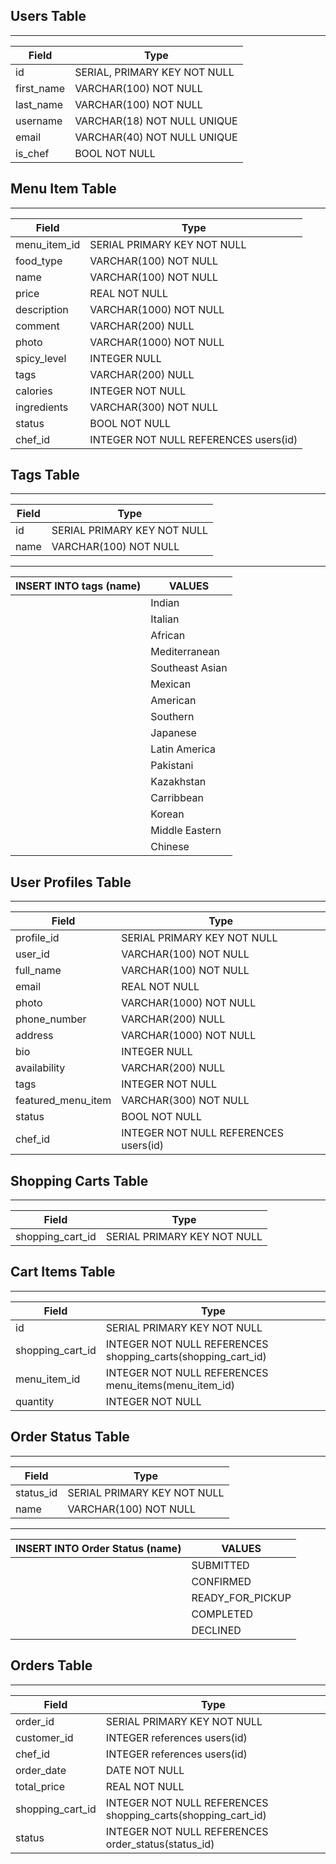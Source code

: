 ## Users Table
---------------------------------
| Field            | Type |
| ---------- | ------------------------ |
| id  | SERIAL, PRIMARY KEY NOT NULL|
| first_name | VARCHAR(100) NOT NULL|
| last_name | VARCHAR(100) NOT NULL|
| username | VARCHAR(18) NOT NULL UNIQUE|
| email | VARCHAR(40) NOT NULL UNIQUE|
| is_chef | BOOL NOT NULL|

## Menu Item Table
---------------------------------
| Field            | Type |
| ------------------- | ------ |
|menu_item_id |SERIAL PRIMARY KEY NOT NULL|
|food_type |VARCHAR(100) NOT NULL|
|name |VARCHAR(100) NOT NULL|
|price |REAL NOT NULL|
|description |VARCHAR(1000) NOT NULL|
|comment |VARCHAR(200) NULL|
|photo |VARCHAR(1000) NOT NULL|
|spicy_level |INTEGER NULL|
|tags |VARCHAR(200) NULL|
|calories |INTEGER NOT NULL|
|ingredients |VARCHAR(300) NOT NULL|
|status |BOOL NOT NULL|
|chef_id |INTEGER NOT NULL REFERENCES users(id)|

##  Tags Table
---------------------------------
| Field            | Type |
| ------------------- | ------ |
|id |SERIAL PRIMARY KEY NOT NULL|
|name |VARCHAR(100) NOT NULL|
----------------------------------
| INSERT INTO tags (name)| VALUES |
| ------------------- | ------ |
||Indian|
||Italian|
||African|
||Mediterranean|
||Southeast Asian|
||Mexican|
||American|
||Southern|
||Japanese|
||Latin America|
||Pakistani|
||Kazakhstan|
||Carribbean|
||Korean|
||Middle Eastern|
||Chinese|

## User Profiles Table
---------------------------------
| Field            | Type |
| ------------------- | ------ |
|profile_id |SERIAL PRIMARY KEY NOT NULL|
|user_id |VARCHAR(100) NOT NULL|
|full_name |VARCHAR(100) NOT NULL|
|email |REAL NOT NULL|
|photo |VARCHAR(1000) NOT NULL|
|phone_number |VARCHAR(200) NULL|
|address |VARCHAR(1000) NOT NULL|
|bio |INTEGER NULL|
|availability |VARCHAR(200) NULL|
|tags |INTEGER NOT NULL|
|featured_menu_item |VARCHAR(300) NOT NULL|
|status |BOOL NOT NULL|
|chef_id |INTEGER NOT NULL REFERENCES users(id)|

## Shopping Carts Table
---------------------------------
| Field            | Type |
| ------------------- | ------ |
|shopping_cart_id|SERIAL PRIMARY KEY NOT NULL|

## Cart Items Table
---------------------------------
| Field            | Type |
| ------------------- | ------ |
|id|SERIAL PRIMARY KEY NOT NULL|
|shopping_cart_id| INTEGER NOT NULL REFERENCES shopping_carts(shopping_cart_id)|
|menu_item_id| INTEGER NOT NULL REFERENCES menu_items(menu_item_id)|
|quantity| INTEGER NOT NULL|

## Order Status Table
---------------------------------
| Field            | Type |
| ------------------- | ------ |
|status_id| SERIAL PRIMARY KEY NOT NULL|
|name |VARCHAR(100) NOT NULL|
----------------------------------
| INSERT INTO Order Status (name)| VALUES |
| ------------------- | ------ |
||SUBMITTED|
||CONFIRMED|
||READY_FOR_PICKUP|
||COMPLETED|
||DECLINED|

## Orders Table
---------------------------------
| Field            | Type |
| ------------------- | ------ |
|order_id| SERIAL PRIMARY KEY NOT NULL|
|customer_id |INTEGER references users(id)|
|chef_id |INTEGER references users(id)|
|order_date |DATE NOT NULL|
|total_price |REAL NOT NULL|
|shopping_cart_id| INTEGER NOT NULL REFERENCES shopping_carts(shopping_cart_id)|
|status| INTEGER NOT NULL REFERENCES order_status(status_id)|
